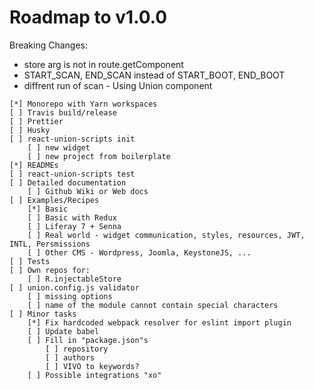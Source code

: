 # Roadmap to v1.0.0

Breaking Changes:

* store arg is not in route.getComponent
* START_SCAN, END_SCAN instead of START_BOOT, END_BOOT
* diffrent run of scan - Using Union component

```
[*] Monorepo with Yarn workspaces
[ ] Travis build/release
[ ] Prettier
[ ] Husky
[ ] react-union-scripts init
	[ ] new widget
	[ ] new project from boilerplate
[*] READMEs
[ ] react-union-scripts test
[ ] Detailed documentation
	[ ] Github Wiki or Web docs
[ ] Examples/Recipes
	[*] Basic
	[ ] Basic with Redux
	[ ] Liferay 7 + Senna
	[ ] Real world - widget communication, styles, resources, JWT, INTL, Persmissions
	[ ] Other CMS - Wordpress, Joomla, KeystoneJS, ...
[ ] Tests
[ ] Own repos for:
	[ ] R.injectableStore
[ ] union.config.js validator
	[ ] missing options
	[ ] name of the module cannot contain special characters
[ ] Minor tasks
	[*] Fix hardcoded webpack resolver for eslint import plugin
	[ ] Update babel
	[ ] Fill in "package.json"s
		[ ] repository
		[ ] authors
		[ ] VIVO to keywords?
	[ ] Possible integrations "xo"
```
